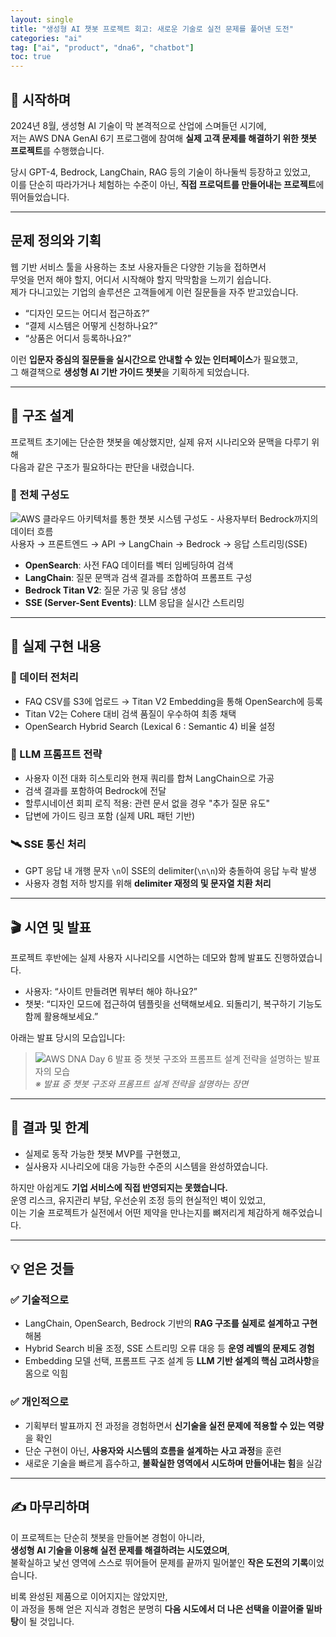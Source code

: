 ```yaml
---
layout: single
title: "생성형 AI 챗봇 프로젝트 회고: 새로운 기술로 실전 문제를 풀어낸 도전"
categories: "ai"
tag: ["ai", "product", "dna6", "chatbot"]
toc: true
---
```


## 🧠 시작하며

2024년 8월, 생성형 AI 기술이 막 본격적으로 산업에 스며들던 시기에,  
저는 AWS DNA GenAI 6기 프로그램에 참여해 **실제 고객 문제를 해결하기 위한 챗봇 프로젝트**를 수행했습니다.

당시 GPT-4, Bedrock, LangChain, RAG 등의 기술이 하나둘씩 등장하고 있었고,  
이를 단순히 따라가거나 체험하는 수준이 아닌, **직접 프로덕트를 만들어내는 프로젝트**에 뛰어들었습니다.

---

## 문제 정의와 기획

웹 기반 서비스 툴을 사용하는 초보 사용자들은 다양한 기능을 접하면서  
무엇을 먼저 해야 할지, 어디서 시작해야 할지 막막함을 느끼기 쉽습니다.  
제가 다니고있는 기업의 솔루션은 고객들에게 이런 질문들을 자주 받고있습니다.

- “디자인 모드는 어디서 접근하죠?”
- “결제 시스템은 어떻게 신청하나요?”
- “상품은 어디서 등록하나요?”

이런 **입문자 중심의 질문들을 실시간으로 안내할 수 있는 인터페이스**가 필요했고,  
그 해결책으로 **생성형 AI 기반 가이드 챗봇**을 기획하게 되었습니다.

---

## 🧩 구조 설계

프로젝트 초기에는 단순한 챗봇을 예상했지만, 실제 유저 시나리오와 문맥을 다루기 위해  
다음과 같은 구조가 필요하다는 판단을 내렸습니다.

### 🔧 전체 구성도

![AWS 클라우드 아키텍처를 통한 챗봇 시스템 구성도 - 사용자부터 Bedrock까지의 데이터 흐름](https://cogito1016.github.io/images/2025-06-23-aws-dna6/image.png)  
사용자 → 프론트엔드 → API → LangChain → Bedrock → 응답 스트리밍(SSE)

- **OpenSearch**: 사전 FAQ 데이터를 벡터 임베딩하여 검색
- **LangChain**: 질문 문맥과 검색 결과를 조합하여 프롬프트 구성
- **Bedrock Titan V2**: 질문 가공 및 응답 생성
- **SSE (Server-Sent Events)**: LLM 응답을 실시간 스트리밍

---

## 🔨 실제 구현 내용

### 📁 데이터 전처리

- FAQ CSV를 S3에 업로드 → Titan V2 Embedding을 통해 OpenSearch에 등록
- Titan V2는 Cohere 대비 검색 품질이 우수하여 최종 채택
- OpenSearch Hybrid Search (Lexical 6 : Semantic 4) 비율 설정

### 🧠 LLM 프롬프트 전략

- 사용자 이전 대화 히스토리와 현재 쿼리를 합쳐 LangChain으로 가공
- 검색 결과를 포함하여 Bedrock에 전달
- 할루시네이션 회피 로직 적용: 관련 문서 없을 경우 "추가 질문 유도"
- 답변에 가이드 링크 포함 (실제 URL 패턴 기반)

### 🛰 SSE 통신 처리

- GPT 응답 내 개행 문자 `\n`이 SSE의 delimiter(`\n\n`)와 충돌하여 응답 누락 발생
- 사용자 경험 저하 방지를 위해 **delimiter 재정의 및 문자열 치환 처리**

---

## 🎬 시연 및 발표

프로젝트 후반에는 실제 사용자 시나리오를 시연하는 데모와 함께 발표도 진행하였습니다.

- 사용자: “사이트 만들려면 뭐부터 해야 하나요?”
- 챗봇: “디자인 모드에 접근하여 템플릿을 선택해보세요. 되돌리기, 복구하기 기능도 함께 활용해보세요.”

아래는 발표 당시의 모습입니다:

> ![AWS DNA Day 6 발표 중 챗봇 구조와 프롬프트 설계 전략을 설명하는 발표자의 모습](https://cogito1016.github.io/images/2025-06-23-aws-dna6/image2.png)  
> _※ 발표 중 챗봇 구조와 프롬프트 설계 전략을 설명하는 장면_

---

## 🧭 결과 및 한계

- 실제로 동작 가능한 챗봇 MVP를 구현했고,
- 실사용자 시나리오에 대응 가능한 수준의 시스템을 완성하였습니다.

하지만 아쉽게도 **기업 서비스에 직접 반영되지는 못했습니다.**  
운영 리스크, 유지관리 부담, 우선순위 조정 등의 현실적인 벽이 있었고,  
이는 기술 프로젝트가 실전에서 어떤 제약을 만나는지를 뼈저리게 체감하게 해주었습니다.

---

## 💡 얻은 것들

### ✅ 기술적으로

- LangChain, OpenSearch, Bedrock 기반의 **RAG 구조를 실제로 설계하고 구현**해봄
- Hybrid Search 비율 조정, SSE 스트리밍 오류 대응 등 **운영 레벨의 문제도 경험**
- Embedding 모델 선택, 프롬프트 구조 설계 등 **LLM 기반 설계의 핵심 고려사항**을 몸으로 익힘

### ✅ 개인적으로

- 기획부터 발표까지 전 과정을 경험하면서 **신기술을 실전 문제에 적용할 수 있는 역량**을 확인
- 단순 구현이 아닌, **사용자와 시스템의 흐름을 설계하는 사고 과정**을 훈련
- 새로운 기술을 빠르게 흡수하고, **불확실한 영역에서 시도하며 만들어내는 힘**을 실감

---

## ✍️ 마무리하며

이 프로젝트는 단순히 챗봇을 만들어본 경험이 아니라,  
**생성형 AI 기술을 이용해 실전 문제를 해결하려는 시도였으며**,  
불확실하고 낯선 영역에 스스로 뛰어들어 문제를 끝까지 밀어붙인 **작은 도전의 기록**이었습니다.

비록 완성된 제품으로 이어지지는 않았지만,  
이 과정을 통해 얻은 지식과 경험은 분명히 **다음 시도에서 더 나은 선택을 이끌어줄 밑바탕**이 될 것입니다.
